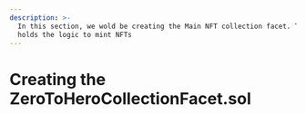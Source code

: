 ```yaml
---
description: >-
  In this section, we wold be creating the Main NFT collection facet. This facet
  holds the logic to mint NFTs
---
```


# Creating the ZeroToHeroCollectionFacet.sol


